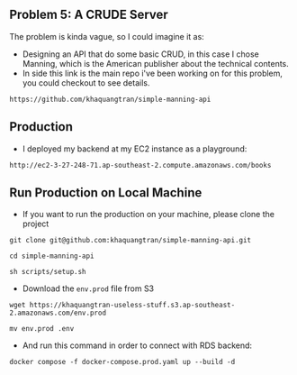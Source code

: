 ## Problem 5: A CRUDE Server

The problem is kinda vague, so I could imagine it as:
- Designing an API that do some basic CRUD, in this case I chose Manning, which is the American publisher about the technical contents.
- In side this link is the main repo i've been working on for this problem, you could checkout to see details.

```text
https://github.com/khaquangtran/simple-manning-api
```

## Production

- I deployed my backend at my EC2 instance as a playground:

```text
http://ec2-3-27-248-71.ap-southeast-2.compute.amazonaws.com/books
```

## Run Production on Local Machine

- If you want to run the production on your machine, please clone the project

```shell
git clone git@github.com:khaquangtran/simple-manning-api.git

cd simple-manning-api

sh scripts/setup.sh
```

- Download the `env.prod` file from S3

```shell
wget https://khaquangtran-useless-stuff.s3.ap-southeast-2.amazonaws.com/env.prod

mv env.prod .env
```

- And run this command in order to connect with RDS backend:

```shell
docker compose -f docker-compose.prod.yaml up --build -d
```